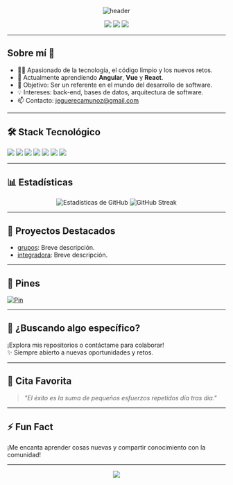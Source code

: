 <!-- Encabezado con fondo y animaciones -->
<p align="center">
  <img src="https://capsule-render.vercel.app/api?type=waving&color=gradient&height=180&section=header&text=¡Hola,%20soy%20Enrique!%20👋&fontSize=36&fontAlignY=35&desc=Desarrollador%20de%20Software%20Apasionado&descAlignY=55&descAlign=50" alt="header">
</p>

<p align="center">
  <a href="mailto:jeguerecamunoz@gmail.com"><img src="https://img.shields.io/badge/Email-D14836?style=for-the-badge&logo=gmail&logoColor=white"/></a>
  <a href="https://linkedin.com/in/tu-perfil"><img src="https://img.shields.io/badge/LinkedIn-blue?style=for-the-badge&logo=linkedin&logoColor=white"/></a>
  <a href="https://twitter.com/tu-usuario"><img src="https://img.shields.io/badge/Twitter-1DA1F2?style=for-the-badge&logo=Twitter&logoColor=white"/></a>
</p>

---

## Sobre mí 🚀

- 👨‍💻 Apasionado de la tecnología, el código limpio y los nuevos retos.
- 🌱 Actualmente aprendiendo **Angular**, **Vue** y **React**.
- 🎯 Objetivo: Ser un referente en el mundo del desarrollo de software.
- 💡 Intereses: back-end, bases de datos, arquitectura de software.
- 📫 Contacto: <a href="mailto:jeguerecamunoz@gmail.com">jeguerecamunoz@gmail.com</a>

---

## 🛠 Stack Tecnológico

<p>
  <img src="https://img.shields.io/badge/PHP-777BB4?style=for-the-badge&logo=php&logoColor=white"/>
  <img src="https://img.shields.io/badge/TypeScript-3178C6?style=for-the-badge&logo=typescript&logoColor=white"/>
  <img src="https://img.shields.io/badge/JavaScript-F7DF1E?style=for-the-badge&logo=javascript&logoColor=black"/>
  <img src="https://img.shields.io/badge/MySQL-4479A1?style=for-the-badge&logo=mysql&logoColor=white"/>
  <img src="https://img.shields.io/badge/Android_Studio-3DDC84?style=for-the-badge&logo=android-studio&logoColor=white"/>
  <img src="https://img.shields.io/badge/Git-F05032?style=for-the-badge&logo=git&logoColor=white"/>
  <img src="https://img.shields.io/badge/VS_Code-007ACC?style=for-the-badge&logo=visual-studio-code&logoColor=white"/>
</p>

---

## 📊 Estadísticas

<p align="center">
  <img src="https://github-readme-stats.vercel.app/api?username=eguereca&show_icons=true&theme=radical" alt="Estadísticas de GitHub"/>
  <img src="https://github-readme-streak-stats.herokuapp.com/?user=eguereca&theme=radical" alt="GitHub Streak"/>
</p>

---

## 🌟 Proyectos Destacados

- [grupos](https://github.com/eguereca/grupos): Breve descripción.
- [integradora](https://github.com/eguereca/integradora): Breve descripción.

---

## 📌 Pines

[![Pin](https://github-readme-stats.vercel.app/api/pin/?username=eguereca&repo=repo-destacado&theme=dark)](https://github.com/eguereca/repo-destacado)

---

## 🔎 ¿Buscando algo específico?

¡Explora mis repositorios o contáctame para colaborar!  
✨ Siempre abierto a nuevas oportunidades y retos.

---

## 📜 Cita Favorita

> *"El éxito es la suma de pequeños esfuerzos repetidos día tras día."*

---

## ⚡ Fun Fact

¡Me encanta aprender cosas nuevas y compartir conocimiento con la comunidad!

---

<p align="center">
  <img src="https://capsule-render.vercel.app/api?type=waving&color=gradient&height=120&section=footer"/>
</p>